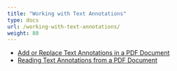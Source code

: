 ```yaml
---
title: "Working with Text Annotations"
type: docs
url: /working-with-text-annotations/
weight: 80
---
```

- [Add or Replace Text Annotations in a PDF Document](/pdf/add-or-replace-text-annotations-in-a-pdf-document/)
- [Reading Text Annotations from a PDF Document](/pdf/reading-text-annotations-from-a-pdf-document/)

